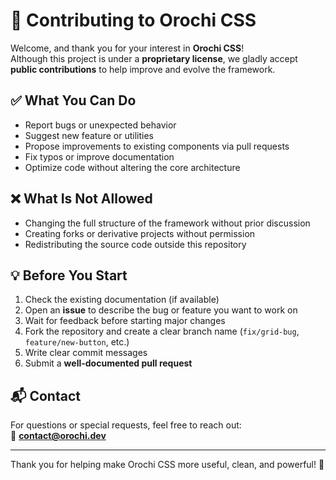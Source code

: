 # 🤝 Contributing to Orochi CSS

Welcome, and thank you for your interest in **Orochi CSS**!  
Although this project is under a **proprietary license**, we gladly accept **public contributions** to help improve and evolve the framework.

## ✅ What You Can Do

- Report bugs or unexpected behavior
- Suggest new feature or utilities
- Propose improvements to existing components via pull requests
- Fix typos or improve documentation
- Optimize code without altering the core architecture

## ❌ What Is Not Allowed

- Changing the full structure of the framework without prior discussion
- Creating forks or derivative projects without permission
- Redistributing the source code outside this repository

## 💡 Before You Start

1. Check the existing documentation (if available)
2. Open an **issue** to describe the bug or feature you want to work on
3. Wait for feedback before starting major changes
4. Fork the repository and create a clear branch name (`fix/grid-bug`, `feature/new-button`, etc.)
5. Write clear commit messages
6. Submit a **well-documented pull request**

## 📬 Contact

For questions or special requests, feel free to reach out:  
📧 **contact@orochi.dev**

---

Thank you for helping make Orochi CSS more useful, clean, and powerful! 🙏
